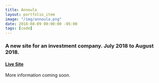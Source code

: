 ```yaml
---
title: Annoula
layout: portfolio_item
image: "/img/annoula.png"
date: 2018-08-09 00:00:00 -05:00
tags: [code]
---
```


### A new site for an investment company. July 2018 to August 2018.
#### [Live Site](https://www.annoulaventures.com/)

More information coming soon.
